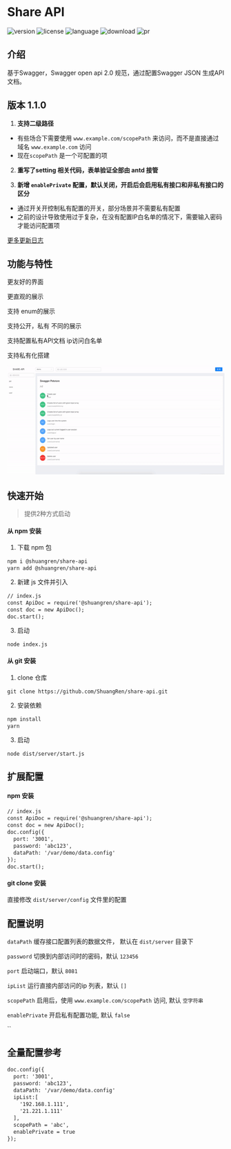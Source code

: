 # Share API

![version](https://img.shields.io/npm/v/@shuangren/share-api.svg)
![license](https://img.shields.io/github/license/ShuangRen/share-api.svg)
![language](https://img.shields.io/github/languages/top/ShuangRen/share-api.svg)
![download](https://img.shields.io/npm/dw/@shuangren/share-api.svg)
![pr](https://img.shields.io/github/issues-pr-closed/ShuangRen/share-api.svg)

## 介绍

基于Swagger，Swagger open api 2.0 规范，通过配置Swagger JSON 生成API 文档。


## 版本 1.1.0

1. **支持二级路径**

* 有些场合下需要使用 `www.example.com/scopePath` 来访问，而不是直接通过域名 `www.example.com` 访问
* 现在`scopePath` 是一个可配置的项 

2. **重写了setting 相关代码，表单验证全部由 antd 接管**

3. **新增 `enablePrivate` 配置，默认关闭，开启后会启用私有接口和非私有接口的区分**

* 通过开关开控制私有配置的开关，部分场景并不需要私有配置
* 之前的设计导致使用过于复杂，在没有配置IP白名单的情况下，需要输入密码才能访问配置项

[更多更新日志](/changelog_cn.md)

## 功能与特性

更友好的界面

更直观的展示

支持 enum的展示

支持公开，私有 不同的展示

支持配置私有API文档 ip访问白名单

支持私有化搭建

![预览](./img.gif)

## 快速开始

> 提供2种方式启动

#### 从 npm 安装

1. 下载 npm 包

```
npm i @shuangren/share-api
yarn add @shuangren/share-api
```

2. 新建 js 文件并引入

```
// index.js
const ApiDoc = require('@shuangren/share-api');
const doc = new ApiDoc();
doc.start();
```

3. 启动

```
node index.js
```

#### 从 git 安装

1. clone 仓库

```
git clone https://github.com/ShuangRen/share-api.git
```
2. 安装依赖

```
npm install
yarn
```

3. 启动

```
node dist/server/start.js
```

## 扩展配置

#### npm 安装

```
// index.js
const ApiDoc = require('@shuangren/share-api');
const doc = new ApiDoc();
doc.config({
  port: '3001',
  password: 'abc123',
  dataPath: '/var/demo/data.config'
});
doc.start();
```

#### git clone 安装

直接修改 `dist/server/config` 文件里的配置

## 配置说明

`dataPath`  缓存接口配置列表的数据文件， 默认在 `dist/server` 目录下

`password` 切换到内部访问时的密码，默认 `123456`

`port` 启动端口，默认 `8081`

`ipList` 运行直接内部访问的ip 列表，默认 `[]`

`scopePath` 启用后，使用 `www.example.com/scopePath` 访问,  默认 `空字符串` 

`enablePrivate` 开启私有配置功能, 默认 `false`

``

## 全量配置参考

```
doc.config({
  port: '3001',
  password: 'abc123',
  dataPath: '/var/demo/data.config'
  ipList:[
    '192.168.1.111',
    '21.221.1.111'
  ],
  scopePath = 'abc',
  enablePrivate = true
});
```
